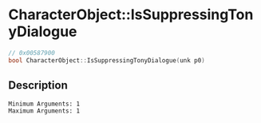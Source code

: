# CharacterObject::IsSuppressingTonyDialogue
```c
// 0x00587900
bool CharacterObject::IsSuppressingTonyDialogue(unk p0)
```
## Description
```
Minimum Arguments: 1
Maximum Arguments: 1
```
